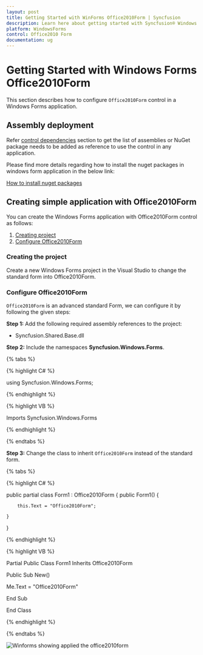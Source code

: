 ```yaml
---
layout: post
title: Getting Started with WinForms Office2010Form | Syncfusion
description: Learn here about getting started with Syncfusion® Windows Forms Office2010Form control, its elements and more details.
platform: WindowsForms
control: Office2010 Form
documentation: ug
---
```


# Getting Started with Windows Forms Office2010Form

This section describes how to configure `Office2010Form` control in a Windows Forms application.

## Assembly deployment

Refer [control dependencies](https://help.syncfusion.com/windowsforms/control-dependencies#office2010form) section to get the list of assemblies or NuGet package needs to be added as reference to use the control in any application.

Please find more details regarding how to install the nuget packages in windows form application in the below link:
 
[How to install nuget packages](https://help.syncfusion.com/windowsforms/installation/install-nuget-packages)

## Creating simple application with Office2010Form

You can create the Windows Forms application with Office2010Form control as follows:

1. [Creating project](#creating-the-project)
2. [Configure Office2010Form](#configure-office2010form)

### Creating the project

Create a new Windows Forms project in the Visual Studio to change the standard form into Office2010Form.

### Configure Office2010Form

`Office2010Form` is an advanced standard Form, we can configure it by following the given steps:

**Step 1:** Add the following required assembly references to the project:

* Syncfusion.Shared.Base.dll	

**Step 2:** Include the namespaces **Syncfusion.Windows.Forms**.

{% tabs %}

{% highlight C# %}

using Syncfusion.Windows.Forms;

{% endhighlight  %}

{% highlight VB %}

Imports Syncfusion.Windows.Forms

{% endhighlight  %}

{% endtabs %}
   
**Step 3:** Change the class to inherit `Office2010Form` instead of the standard form.

{% tabs %}

{% highlight C# %}

public partial class Form1 : Office2010Form 
{
	public Form1()
    {

		this.Text = "Office2010Form";
		
	}
}

{% endhighlight %}

{% highlight VB %}

Partial Public Class Form1 Inherits Office2010Form

Public Sub New()

Me.Text = "Office2010Form"

End Sub

End Class
 
{% endhighlight %}

{% endtabs %} 
   
![Winforms showing applied the office2010form](GettingStarted_images/Office2010Form.png)
